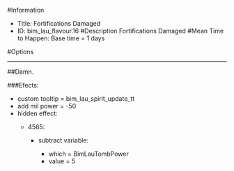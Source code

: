 #Information
 - Title: Fortifications Damaged
 - ID: bim_lau_flavour.16
#Description
Fortifications Damaged
#Mean Time to Happen:
Base time = 1 days

#Options

___
##Damn.

###Efects:<ul><li>custom tooltip = bim_lau_spirit_update_tt</li><li>add mil power = -50</li><li>hidden effect:</li><ul><li>4565:</li><ul><li>subtract variable:</li><ul><li>which = BimLauTombPower</li><li>value = 5</li></ul></ul></ul></ul>
